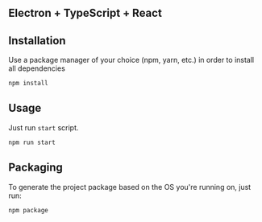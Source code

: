 ## Electron + TypeScript + React


## Installation

Use a package manager of your choice (npm, yarn, etc.) in order to install all dependencies

```bash
npm install
```

## Usage

Just run `start` script.

```bash
npm run start
```

## Packaging

To generate the project package based on the OS you're running on, just run:

```bash
npm package
```
